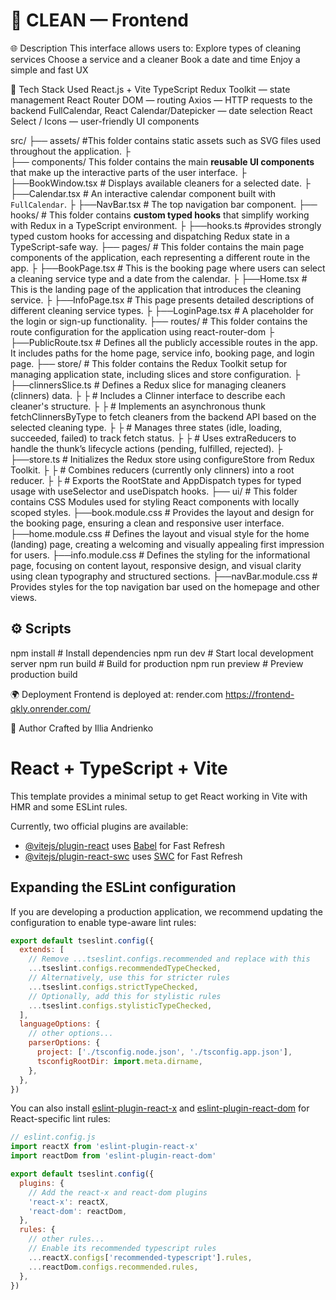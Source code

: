 # 🧼 CLEAN — Frontend
🌐 Description
This interface allows users to:
Explore types of cleaning services
Choose a service and a cleaner
Book a date and time
Enjoy a simple and fast UX

🚀 Tech Stack Used
React.js + Vite
TypeScript
Redux Toolkit — state management
React Router DOM — routing
Axios — HTTP requests to the backend
FullCalendar, React Calendar/Datepicker — date selection
React Select / Icons — user-friendly UI components



src/
├── assets/ #This folder contains static assets such as SVG files used throughout the application.
├	
├── components/ This folder contains the main **reusable UI components** that make up the interactive parts of the user interface.
├	├──BookWindow.tsx # Displays available cleaners for a selected date.
├	├──Calendar.tsx #  An interactive calendar component built with `FullCalendar`.
├	├──NavBar.tsx # The top navigation bar component.
├── hooks/ # This folder contains **custom typed hooks** that simplify working with Redux in a TypeScript environment.
├	├──hooks.ts #provides strongly typed custom hooks for accessing and dispatching Redux state in a TypeScript-safe way.
├── pages/ # This folder contains the main page components of the application, each representing a different route in the app.
├	├──BookPage.tsx # This is the booking page where users can select a cleaning service type and a date from the calendar.
├	├──Home.tsx # This is the landing page of the application that introduces the cleaning service.
├	├──InfoPage.tsx # This page presents detailed descriptions of different cleaning service types.
├	├──LoginPage.tsx # A placeholder for the login or sign-up functionality.
├── routes/ # This folder contains the route configuration for the application using react-router-dom
├	├──PublicRoute.tsx # Defines all the publicly accessible routes in the app. It includes paths for the home page, service info, booking page, and login page. 
├── store/ # This folder contains the Redux Toolkit setup for managing application state, including slices and store configuration.
├	├──clinnersSlice.ts # Defines a Redux slice for managing cleaners (clinners) data.
├	├	# Includes a Clinner interface to describe each cleaner's structure.
├	├	# Implements an asynchronous thunk fetchClinnersByType to fetch cleaners from the backend API based on the selected cleaning type.
├	├	# Manages three states (idle, loading, succeeded, failed) to track fetch status.
├	├	# Uses extraReducers to handle the thunk’s lifecycle actions (pending, fulfilled, rejected).
├	├──store.ts # Initializes the Redux store using configureStore from Redux Toolkit.
├	├	# Combines reducers (currently only clinners) into a root reducer.
├	├	# Exports the RootState and AppDispatch types for typed usage with useSelector and useDispatch hooks.
├── ui/ # This folder contains CSS Modules used for styling React components with locally scoped styles.
	├──book.module.css # Provides the layout and design for the booking page, ensuring a clean and responsive user interface.
	├──home.module.css # Defines the layout and visual style for the home (landing) page, creating a welcoming and visually appealing first impression for users.
	├──info.module.css # Defines the styling for the informational page, focusing on content layout, responsive design, and visual clarity using clean typography and structured sections.
	├──navBar.module.css # Provides styles for the top navigation bar used on the homepage and other views.


## ⚙️ Scripts
npm install        # Install dependencies
npm run dev        # Start local development server
npm run build      # Build for production
npm run preview    # Preview production build

🌍 Deployment
Frontend is deployed at: render.com
https://frontend-qkly.onrender.com/

👤 Author
Crafted by Illia Andrienko

 
	




# React + TypeScript + Vite




This template provides a minimal setup to get React working in Vite with HMR and some ESLint rules.

Currently, two official plugins are available:

- [@vitejs/plugin-react](https://github.com/vitejs/vite-plugin-react/blob/main/packages/plugin-react) uses [Babel](https://babeljs.io/) for Fast Refresh
- [@vitejs/plugin-react-swc](https://github.com/vitejs/vite-plugin-react/blob/main/packages/plugin-react-swc) uses [SWC](https://swc.rs/) for Fast Refresh

## Expanding the ESLint configuration

If you are developing a production application, we recommend updating the configuration to enable type-aware lint rules:

```js
export default tseslint.config({
  extends: [
    // Remove ...tseslint.configs.recommended and replace with this
    ...tseslint.configs.recommendedTypeChecked,
    // Alternatively, use this for stricter rules
    ...tseslint.configs.strictTypeChecked,
    // Optionally, add this for stylistic rules
    ...tseslint.configs.stylisticTypeChecked,
  ],
  languageOptions: {
    // other options...
    parserOptions: {
      project: ['./tsconfig.node.json', './tsconfig.app.json'],
      tsconfigRootDir: import.meta.dirname,
    },
  },
})
```

You can also install [eslint-plugin-react-x](https://github.com/Rel1cx/eslint-react/tree/main/packages/plugins/eslint-plugin-react-x) and [eslint-plugin-react-dom](https://github.com/Rel1cx/eslint-react/tree/main/packages/plugins/eslint-plugin-react-dom) for React-specific lint rules:

```js
// eslint.config.js
import reactX from 'eslint-plugin-react-x'
import reactDom from 'eslint-plugin-react-dom'

export default tseslint.config({
  plugins: {
    // Add the react-x and react-dom plugins
    'react-x': reactX,
    'react-dom': reactDom,
  },
  rules: {
    // other rules...
    // Enable its recommended typescript rules
    ...reactX.configs['recommended-typescript'].rules,
    ...reactDom.configs.recommended.rules,
  },
})
```


